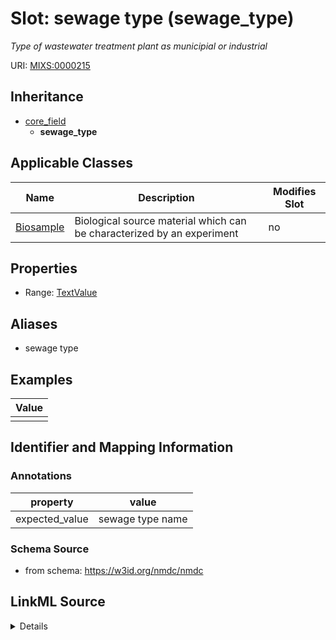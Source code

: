 # Slot: sewage type (sewage_type)


_Type of wastewater treatment plant as municipial or industrial_



URI: [MIXS:0000215](https://w3id.org/mixs/0000215)




## Inheritance

* [core_field](core_field.md)
    * **sewage_type**





## Applicable Classes

| Name | Description | Modifies Slot |
| --- | --- | --- |
[Biosample](Biosample.md) | Biological source material which can be characterized by an experiment |  no  |







## Properties

* Range: [TextValue](TextValue.md)



## Aliases


* sewage type




## Examples

| Value |
| --- |
|  |

## Identifier and Mapping Information





### Annotations

| property | value |
| --- | --- |
| expected_value | sewage type name || occurrence | 1 |



### Schema Source


* from schema: https://w3id.org/nmdc/nmdc




## LinkML Source

<details>
```yaml
name: sewage_type
annotations:
  expected_value:
    tag: expected_value
    value: sewage type name
  occurrence:
    tag: occurrence
    value: '1'
description: Type of wastewater treatment plant as municipial or industrial
title: sewage type
examples:
- value: ''
from_schema: https://w3id.org/nmdc/nmdc
aliases:
- sewage type
rank: 1000
is_a: core field
string_serialization: '{text}'
slot_uri: MIXS:0000215
multivalued: false
alias: sewage_type
domain_of:
- Biosample
range: TextValue

```
</details>